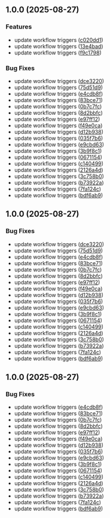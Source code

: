 ## 1.0.0 (2025-08-27)

### Features

* update workflow triggers ([c020dd1](https://github.com/bouchouichaAek/Microservices-E-commerce-App-CI-CD-with-GitHub-Actions/commit/c020dd1272e6db405ac84be40193987aab182105))
* update workflow triggers ([13e4bad](https://github.com/bouchouichaAek/Microservices-E-commerce-App-CI-CD-with-GitHub-Actions/commit/13e4baddbf9c97595ffdfda3f3315082b216ac77))
* update workflow triggers ([f9c1798](https://github.com/bouchouichaAek/Microservices-E-commerce-App-CI-CD-with-GitHub-Actions/commit/f9c17986f825c13d4ce4b1c637acddfcbf7c5817))

### Bug Fixes

* update workflow triggers ([dce3220](https://github.com/bouchouichaAek/Microservices-E-commerce-App-CI-CD-with-GitHub-Actions/commit/dce32200d758cdd6ef6ad7916a073ae36691aaf8))
* update workflow triggers ([75d51d9](https://github.com/bouchouichaAek/Microservices-E-commerce-App-CI-CD-with-GitHub-Actions/commit/75d51d94c695a03e0fb104c6386416028bbec92e))
* update workflow triggers ([e4cdb8f](https://github.com/bouchouichaAek/Microservices-E-commerce-App-CI-CD-with-GitHub-Actions/commit/e4cdb8f33734f90411f9471e5308260fcc982340))
* update workflow triggers ([83bce71](https://github.com/bouchouichaAek/Microservices-E-commerce-App-CI-CD-with-GitHub-Actions/commit/83bce71b7380fa2f0a4354be5b67b01db0a93991))
* update workflow triggers ([0b7c7fc](https://github.com/bouchouichaAek/Microservices-E-commerce-App-CI-CD-with-GitHub-Actions/commit/0b7c7fc782dedca1877e930a72ad494682baca9a))
* update workflow triggers ([8d2bbfc](https://github.com/bouchouichaAek/Microservices-E-commerce-App-CI-CD-with-GitHub-Actions/commit/8d2bbfcefe7dc49467520ecb94bb9b1b43a2259a))
* update workflow triggers ([e97ff12](https://github.com/bouchouichaAek/Microservices-E-commerce-App-CI-CD-with-GitHub-Actions/commit/e97ff123d6fae436f38fa152df07bd13794df619))
* update workflow triggers ([f49e0ca](https://github.com/bouchouichaAek/Microservices-E-commerce-App-CI-CD-with-GitHub-Actions/commit/f49e0ca163fde36c1bc56a85d261a61b6070bc84))
* update workflow triggers ([d12b938](https://github.com/bouchouichaAek/Microservices-E-commerce-App-CI-CD-with-GitHub-Actions/commit/d12b9385580318c15dcefb362148997490b24905))
* update workflow triggers ([035f7b6](https://github.com/bouchouichaAek/Microservices-E-commerce-App-CI-CD-with-GitHub-Actions/commit/035f7b6f0323244b778249d9ed8b2254f3a57d37))
* update workflow triggers ([e9cbd63](https://github.com/bouchouichaAek/Microservices-E-commerce-App-CI-CD-with-GitHub-Actions/commit/e9cbd630eafbd7ff8297d56181efd5a3a196800e))
* update workflow triggers ([3b9f8c1](https://github.com/bouchouichaAek/Microservices-E-commerce-App-CI-CD-with-GitHub-Actions/commit/3b9f8c1089849ae9f7ebadbe5519adc98f3f739d))
* update workflow triggers ([0671154](https://github.com/bouchouichaAek/Microservices-E-commerce-App-CI-CD-with-GitHub-Actions/commit/06711544c19037a8ae0788c9d4f2264de251378b))
* update workflow triggers ([c140499](https://github.com/bouchouichaAek/Microservices-E-commerce-App-CI-CD-with-GitHub-Actions/commit/c140499a282621184a498f435835c54a6003ae94))
* update workflow triggers ([2126a4d](https://github.com/bouchouichaAek/Microservices-E-commerce-App-CI-CD-with-GitHub-Actions/commit/2126a4d80fd603d66b0b72ba6f819d15990711dc))
* update workflow triggers ([3c758b0](https://github.com/bouchouichaAek/Microservices-E-commerce-App-CI-CD-with-GitHub-Actions/commit/3c758b055528793b29b986e69e70ee69803698b7))
* update workflow triggers ([b73922a](https://github.com/bouchouichaAek/Microservices-E-commerce-App-CI-CD-with-GitHub-Actions/commit/b73922a5aba5a198ffcc7cffe328a2c43829b31b))
* update workflow triggers ([7fa124c](https://github.com/bouchouichaAek/Microservices-E-commerce-App-CI-CD-with-GitHub-Actions/commit/7fa124c787820b8f3f9013ca934267a902add33c))
* update workflow triggers ([bdf6ab9](https://github.com/bouchouichaAek/Microservices-E-commerce-App-CI-CD-with-GitHub-Actions/commit/bdf6ab922f6817c9184719ec7fcd5805e7d14c41))

## 1.0.0 (2025-08-27)

### Bug Fixes

* update workflow triggers ([dce3220](https://github.com/bouchouichaAek/Microservices-E-commerce-App-CI-CD-with-GitHub-Actions/commit/dce32200d758cdd6ef6ad7916a073ae36691aaf8))
* update workflow triggers ([75d51d9](https://github.com/bouchouichaAek/Microservices-E-commerce-App-CI-CD-with-GitHub-Actions/commit/75d51d94c695a03e0fb104c6386416028bbec92e))
* update workflow triggers ([e4cdb8f](https://github.com/bouchouichaAek/Microservices-E-commerce-App-CI-CD-with-GitHub-Actions/commit/e4cdb8f33734f90411f9471e5308260fcc982340))
* update workflow triggers ([83bce71](https://github.com/bouchouichaAek/Microservices-E-commerce-App-CI-CD-with-GitHub-Actions/commit/83bce71b7380fa2f0a4354be5b67b01db0a93991))
* update workflow triggers ([0b7c7fc](https://github.com/bouchouichaAek/Microservices-E-commerce-App-CI-CD-with-GitHub-Actions/commit/0b7c7fc782dedca1877e930a72ad494682baca9a))
* update workflow triggers ([8d2bbfc](https://github.com/bouchouichaAek/Microservices-E-commerce-App-CI-CD-with-GitHub-Actions/commit/8d2bbfcefe7dc49467520ecb94bb9b1b43a2259a))
* update workflow triggers ([e97ff12](https://github.com/bouchouichaAek/Microservices-E-commerce-App-CI-CD-with-GitHub-Actions/commit/e97ff123d6fae436f38fa152df07bd13794df619))
* update workflow triggers ([f49e0ca](https://github.com/bouchouichaAek/Microservices-E-commerce-App-CI-CD-with-GitHub-Actions/commit/f49e0ca163fde36c1bc56a85d261a61b6070bc84))
* update workflow triggers ([d12b938](https://github.com/bouchouichaAek/Microservices-E-commerce-App-CI-CD-with-GitHub-Actions/commit/d12b9385580318c15dcefb362148997490b24905))
* update workflow triggers ([035f7b6](https://github.com/bouchouichaAek/Microservices-E-commerce-App-CI-CD-with-GitHub-Actions/commit/035f7b6f0323244b778249d9ed8b2254f3a57d37))
* update workflow triggers ([e9cbd63](https://github.com/bouchouichaAek/Microservices-E-commerce-App-CI-CD-with-GitHub-Actions/commit/e9cbd630eafbd7ff8297d56181efd5a3a196800e))
* update workflow triggers ([3b9f8c1](https://github.com/bouchouichaAek/Microservices-E-commerce-App-CI-CD-with-GitHub-Actions/commit/3b9f8c1089849ae9f7ebadbe5519adc98f3f739d))
* update workflow triggers ([0671154](https://github.com/bouchouichaAek/Microservices-E-commerce-App-CI-CD-with-GitHub-Actions/commit/06711544c19037a8ae0788c9d4f2264de251378b))
* update workflow triggers ([c140499](https://github.com/bouchouichaAek/Microservices-E-commerce-App-CI-CD-with-GitHub-Actions/commit/c140499a282621184a498f435835c54a6003ae94))
* update workflow triggers ([2126a4d](https://github.com/bouchouichaAek/Microservices-E-commerce-App-CI-CD-with-GitHub-Actions/commit/2126a4d80fd603d66b0b72ba6f819d15990711dc))
* update workflow triggers ([3c758b0](https://github.com/bouchouichaAek/Microservices-E-commerce-App-CI-CD-with-GitHub-Actions/commit/3c758b055528793b29b986e69e70ee69803698b7))
* update workflow triggers ([b73922a](https://github.com/bouchouichaAek/Microservices-E-commerce-App-CI-CD-with-GitHub-Actions/commit/b73922a5aba5a198ffcc7cffe328a2c43829b31b))
* update workflow triggers ([7fa124c](https://github.com/bouchouichaAek/Microservices-E-commerce-App-CI-CD-with-GitHub-Actions/commit/7fa124c787820b8f3f9013ca934267a902add33c))
* update workflow triggers ([bdf6ab9](https://github.com/bouchouichaAek/Microservices-E-commerce-App-CI-CD-with-GitHub-Actions/commit/bdf6ab922f6817c9184719ec7fcd5805e7d14c41))

## 1.0.0 (2025-08-27)

### Bug Fixes

* update workflow triggers ([e4cdb8f](https://github.com/bouchouichaAek/Microservices-E-commerce-App-CI-CD-with-GitHub-Actions/commit/e4cdb8f33734f90411f9471e5308260fcc982340))
* update workflow triggers ([83bce71](https://github.com/bouchouichaAek/Microservices-E-commerce-App-CI-CD-with-GitHub-Actions/commit/83bce71b7380fa2f0a4354be5b67b01db0a93991))
* update workflow triggers ([0b7c7fc](https://github.com/bouchouichaAek/Microservices-E-commerce-App-CI-CD-with-GitHub-Actions/commit/0b7c7fc782dedca1877e930a72ad494682baca9a))
* update workflow triggers ([8d2bbfc](https://github.com/bouchouichaAek/Microservices-E-commerce-App-CI-CD-with-GitHub-Actions/commit/8d2bbfcefe7dc49467520ecb94bb9b1b43a2259a))
* update workflow triggers ([e97ff12](https://github.com/bouchouichaAek/Microservices-E-commerce-App-CI-CD-with-GitHub-Actions/commit/e97ff123d6fae436f38fa152df07bd13794df619))
* update workflow triggers ([f49e0ca](https://github.com/bouchouichaAek/Microservices-E-commerce-App-CI-CD-with-GitHub-Actions/commit/f49e0ca163fde36c1bc56a85d261a61b6070bc84))
* update workflow triggers ([d12b938](https://github.com/bouchouichaAek/Microservices-E-commerce-App-CI-CD-with-GitHub-Actions/commit/d12b9385580318c15dcefb362148997490b24905))
* update workflow triggers ([035f7b6](https://github.com/bouchouichaAek/Microservices-E-commerce-App-CI-CD-with-GitHub-Actions/commit/035f7b6f0323244b778249d9ed8b2254f3a57d37))
* update workflow triggers ([e9cbd63](https://github.com/bouchouichaAek/Microservices-E-commerce-App-CI-CD-with-GitHub-Actions/commit/e9cbd630eafbd7ff8297d56181efd5a3a196800e))
* update workflow triggers ([3b9f8c1](https://github.com/bouchouichaAek/Microservices-E-commerce-App-CI-CD-with-GitHub-Actions/commit/3b9f8c1089849ae9f7ebadbe5519adc98f3f739d))
* update workflow triggers ([0671154](https://github.com/bouchouichaAek/Microservices-E-commerce-App-CI-CD-with-GitHub-Actions/commit/06711544c19037a8ae0788c9d4f2264de251378b))
* update workflow triggers ([c140499](https://github.com/bouchouichaAek/Microservices-E-commerce-App-CI-CD-with-GitHub-Actions/commit/c140499a282621184a498f435835c54a6003ae94))
* update workflow triggers ([2126a4d](https://github.com/bouchouichaAek/Microservices-E-commerce-App-CI-CD-with-GitHub-Actions/commit/2126a4d80fd603d66b0b72ba6f819d15990711dc))
* update workflow triggers ([3c758b0](https://github.com/bouchouichaAek/Microservices-E-commerce-App-CI-CD-with-GitHub-Actions/commit/3c758b055528793b29b986e69e70ee69803698b7))
* update workflow triggers ([b73922a](https://github.com/bouchouichaAek/Microservices-E-commerce-App-CI-CD-with-GitHub-Actions/commit/b73922a5aba5a198ffcc7cffe328a2c43829b31b))
* update workflow triggers ([7fa124c](https://github.com/bouchouichaAek/Microservices-E-commerce-App-CI-CD-with-GitHub-Actions/commit/7fa124c787820b8f3f9013ca934267a902add33c))
* update workflow triggers ([bdf6ab9](https://github.com/bouchouichaAek/Microservices-E-commerce-App-CI-CD-with-GitHub-Actions/commit/bdf6ab922f6817c9184719ec7fcd5805e7d14c41))
